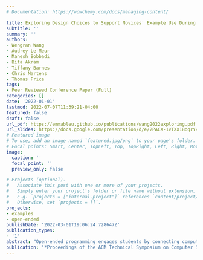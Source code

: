 ```yaml
---
# Documentation: https://wowchemy.com/docs/managing-content/

title: Exploring Design Choices to Support Novices' Example Use During Creative Open-Ended Programming
subtitle: ''
summary: ''
authors:
- Wengran Wang
- Audrey Le Meur 
- Mahesh Bobbadi
- Bita Akram
- Tiffany Barnes
- Chris Martens
- Thomas Price
tags:
- Peer Reviewed Conference Paper (Full)
categories: []
date: '2022-01-01'
lastmod: 2022-07-07T11:39:21-04:00
featured: false
draft: false
url_pdf: https://emmableu.github.io/publications/wang2022exploring.pdf
url_slides: https://docs.google.com/presentation/d/e/2PACX-1vTXX1BoqrYvJ3RpzAv6K6JT33AA5UOkoYJtVUNjSl6778I7oIkywmf2RcOIK_6JSDOfH27A4ydiE6lv/pub?start=false&loop=false&delayms=3000
# Featured image
# To use, add an image named `featured.jpg/png` to your page's folder.
# Focal points: Smart, Center, TopLeft, Top, TopRight, Left, Right, BottomLeft, Bottom, BottomRight.
image:
  caption: ''
  focal_point: ''
  preview_only: false

# Projects (optional).
#   Associate this post with one or more of your projects.
#   Simply enter your project's folder or file name without extension.
#   E.g. `projects = ["internal-project"]` references `content/project/deep-learning/index.md`.
#   Otherwise, set `projects = []`.
projects:
- examples
- open-ended
publishDate: '2022-03-01T19:06:24.728647Z'
publication_types:
- '1'
abstract: "Open-ended programming engages students by connecting computing with their real-world experience and personal interest. However, such open-ended programming tasks can be challenging, as they require students to implement features that they may be unfamiliar with. Code examples help students to generate ideas and implement program features, but students also encounter many learning barriers when using them. We explore how to design code examples to support novices' effective example use by presenting our experience of building and deploying Example Helper, a system that supports students with a gallery of code examples during open-ended programming. We deployed Example Helper in an undergraduate CS0 classroom to investigate students' example usage experience, finding that students used different strategies to browse, understand, experiment with, and integrate code examples, and that students who make more sophisticated plans also used more examples in their projects."
publication: '*Proceedings of the ACM Technical Symposium on Computer Science Education*'
---
```

